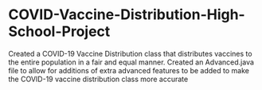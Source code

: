 # COVID-Vaccine-Distribution-High-School-Project
Created a COVID-19 Vaccine Distribution class that distributes vaccines to the entire population in a fair and equal manner.
Created an Advanced.java file to allow for additions of extra advanced features to be added to make the COVID-19 vaccine distribution class more accurate
